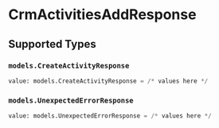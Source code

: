 # CrmActivitiesAddResponse


## Supported Types

### `models.CreateActivityResponse`

```python
value: models.CreateActivityResponse = /* values here */
```

### `models.UnexpectedErrorResponse`

```python
value: models.UnexpectedErrorResponse = /* values here */
```

